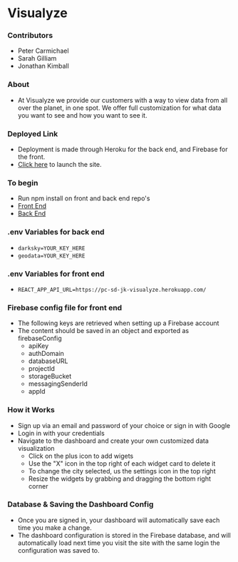 # Visualyze

### Contributors

- Peter Carmichael
- Sarah Gilliam
- Jonathan Kimball

### About

- At Visualyze we provide our customers with a way to view data from all over the planet, in one spot. We offer full customization for what data you want to see and how you want to see it.

### Deployed Link

- Deployment is made through Heroku for the back end, and Firebase for the front.
- [Click here](https://d32-final-sarah-jon-peter.web.app/) to launch the site.

### To begin

- Run npm install on front and back end repo's
- [Front End](https://github.com/visualyze/front-end)
- [Back End](https://github.com/visualyze/back-end)

### .env Variables for back end

- `darksky=YOUR_KEY_HERE`
- `geodata=YOUR_KEY_HERE`

### .env Variables for front end

- `REACT_APP_API_URL=https://pc-sd-jk-visualyze.herokuapp.com/`

### Firebase config file for front end

- The following keys are retrieved when setting up a Firebase account
- The content should be saved in an object and exported as firebaseConfig
  - apiKey
  - authDomain
  - databaseURL
  - projectId
  - storageBucket
  - messagingSenderId
  - appId

### How it Works

- Sign up via an email and password of your choice or sign in with Google
- Login in with your credentials
- Navigate to the dashboard and create your own customized data visualization
  - Click on the plus icon to add wigets
  - Use the "X" icon in the top right of each widget card to delete it
  - To change the city selected, us the settings icon in the top right
  - Resize the widgets by grabbing and dragging the bottom right corner

### Database & Saving the Dashboard Config

- Once you are signed in, your dashboard will automatically save each time you make a change.
- The dashboard configuration is stored in the Firebase database, and will automatically load next time you visit the site with the same login the configuration was saved to.
